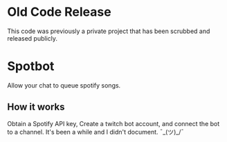 # Old Code Release
This code was previously a private project that has been scrubbed and released publicly. 

# Spotbot
Allow your chat to queue spotify songs.

## How it works
Obtain a Spotify API key, Create a twitch bot account, and connect the bot to a channel. It's been a while and I didn't document. ¯\_(ツ)_/¯
